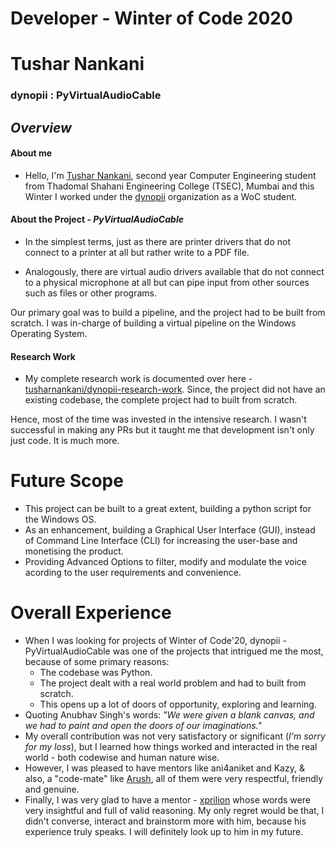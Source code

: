 # Developer - Winter of Code 2020

# Tushar Nankani

### dynopii : PyVirtualAudioCable

## *Overview*

#### About me

- Hello, I'm [Tushar Nankani](https://www.linkedin.com/in/tusharnankani/), second year Computer Engineering student from Thadomal Shahani Engineering College (TSEC), Mumbai and this Winter I worked under the [dynopii](https://dynopii.com/) organization as a WoC student.

#### About the Project - *PyVirtualAudioCable*

- In the simplest terms, just as there are printer drivers that do not connect to a printer at all but rather write to a PDF file.

- Analogously, there are virtual audio drivers available that do not connect to a physical microphone at all but can pipe input from other sources such as files or other programs.

Our primary goal was to build a pipeline, and the project had to be built from scratch. I was in-charge of building a virtual pipeline on the Windows Operating System.

#### Research Work

- My complete research work is documented over here - [tusharnankani/dynopii-research-work](https://github.com/tusharnankani/dynopii-research-work). Since, the project did not have an existing codebase, the complete project had to built from scratch.

Hence, most of the time was invested in the intensive research. I wasn't successful in making any PRs but it taught me that development isn't only just code. It is much more.

# Future Scope

- This project can be built to a great extent, building a python script for the Windows OS.
- As an enhancement, building a Graphical User Interface (GUI), instead of Command Line Interface (CLI) for increasing the user-base and monetising the product.
- Providing Advanced Options to filter, modify and modulate the voice acording to the user requirements and convenience.

# Overall Experience

- When I was looking for projects of Winter of Code'20, dynopii - PyVirtualAudioCable was one of the projects that intrigued me the most, because of some primary reasons:
  - The codebase was Python.
  - The project dealt with a real world problem and had to built from scratch.
  - This opens up a lot of doors of opportunity, exploring and learning.
- Quoting Anubhav Singh's words: *"We were given a blank canvas, and we had to paint and open the doors of our imaginations."*
- My overall contribution was not very satisfactory or significant (*I'm sorry for my loss*), but I learned how things worked and interacted in the real world - both codewise and human nature wise.
- However, I was pleased to have mentors like ani4aniket and Kazy, & also, a "code-mate" like [Arush](https://github.com/arushsharma24), all of them were very respectful, friendly and genuine.
- Finally, I was very glad to have a mentor - [xprilion](https://github.com/xprilion/) whose words were very insightful and full of valid reasoning. My only regret would be that, I didn't converse, interact and brainstorm more with him, because his experience truly speaks. I will definitely look up to him in my future.
